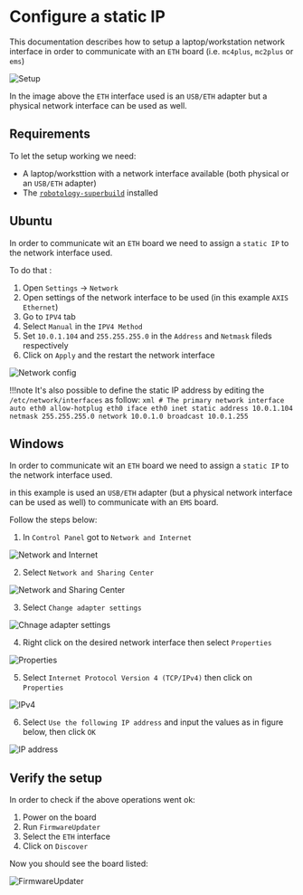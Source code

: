 # Configure a static IP
This documentation describes how to setup a laptop/workstation network interface in order to communicate with an `ETH` board (i.e. `mc4plus`, `mc2plus` or `ems`)

![Setup](./img/img-1.png)

In the image above the `ETH` interface used is an `USB/ETH` adapter but a physical network interface can be used as well.

## Requirements
To let the setup working we need:

-  A laptop/worksttion with a network interface available (both physical or an `USB/ETH` adapter)
-  The [`robotology-superbuild`](https://github.com/robotology/robotology-superbuild) installed

## Ubuntu
In order to communicate wit an `ETH` board we need to assign a `static IP` to the network interface used.

To do that :

1. Open `Settings` -> `Network`
2. Open settings of the network interface to be used (in this example `AXIS Ethernet`)
3. Go to `IPV4` tab
4. Select `Manual` in the `IPV4 Method`
5. Set `10.0.1.104` and `255.255.255.0` in the `Address` and `Netmask` fileds respectively
6. Click on `Apply` and the restart the network interface

![Network config](./img/img-2.png)

!!!note
    It's also possible to define the static IP address by editing the `/etc/network/interfaces` as follow:
    ```xml
        # The primary network interface
            auto eth0
            allow-hotplug eth0
            iface eth0 inet static
            address 10.0.1.104
            netmask 255.255.255.0
            network 10.0.1.0
            broadcast 10.0.1.255
    ```

## Windows
In order to communicate wit an `ETH` board we need to assign a `static IP` to the network interface used.

in this example is used an `USB/ETH` adapter (but a physical network interface can be used as well) to communicate with an `EMS` board.

Follow the steps below:

1. In `Control Panel` got to `Network and Internet`

![Network and Internet](img/network-setup-1.png)

2. Select `Network and Sharing Center` 

![Network and Sharing Center](img/network-setup-2.png)

3. Select `Change adapter settings` 

![Chnage adapter settings](img/network-setup-3.png)

4. Right click on the desired network interface then select `Properties`

![Properties](img/network-setup-4.png)

5. Select `Internet Protocol Version 4 (TCP/IPv4)` then click on `Properties`

![IPv4](img/network-setup-5.png)

6. Select `Use the following IP address` and input the values as in figure below, then click `OK`

![IP address](img/network-setup-6.png)

## Verify the setup
In order to check if the above operations went ok:

1. Power on the board
2. Run `FirmwareUpdater`
3. Select the `ETH` interface
4. Click on `Discover`

Now you should see the board listed:

![FirmwareUpdater](./img/img-3.png)
